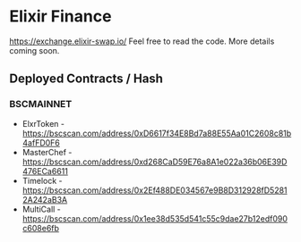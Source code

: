 # Elixir Finance

https://exchange.elixir-swap.io/ Feel free to read the code. More details coming soon.

## Deployed Contracts / Hash

### BSCMAINNET

- ElxrToken - https://bscscan.com/address/0xD6617f34E8Bd7a88E55Aa01C2608c81b4afFD0F6
- MasterChef - https://bscscan.com/address/0xd268CaD59E76a8A1e022a36b06E39D476ECa6611
- Timelock - https://bscscan.com/address/0x2Ef488DE034567e9B8D312928fD52812A242aB3A
- MultiCall - https://bscscan.com/address/0x1ee38d535d541c55c9dae27b12edf090c608e6fb

